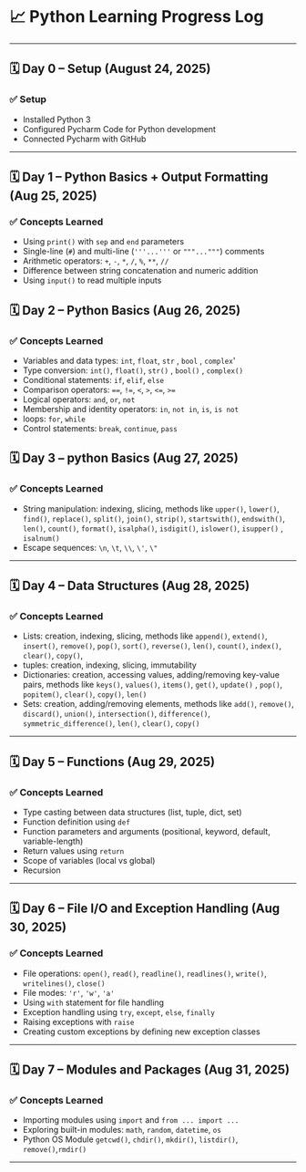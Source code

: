 # 📈 Python Learning Progress Log

---

## 🗓️ Day 0 – Setup (August 24, 2025)

### ✅ Setup
- Installed Python 3
- Configured Pycharm Code for Python development
- Connected Pycharm with GitHub

---

## 🗓️ Day 1 – Python Basics + Output Formatting (Aug 25, 2025)

### ✅ Concepts Learned

- Using `print()` with `sep` and `end` parameters
- Single-line (`#`) and multi-line (`'''...'''` or `"""..."""`) comments
- Arithmetic operators: `+`, `-`, `*`, `/`, `%`, `**`, `//`
- Difference between string concatenation and numeric addition
- Using `input()`  to read multiple inputs

## 🗓️ Day 2 – Python Basics (Aug 26, 2025)

### ✅ Concepts Learned
- Variables and data types: `int`, `float`, `str` , `bool` , `complex`'
- Type conversion: `int()`, `float()`, `str()` , `bool()` , `complex()`
- Conditional statements: `if`, `elif`, `else`
- Comparison operators: `==`, `!=`, `<`, `>`, `<=`, `>=`
- Logical operators: `and`, `or`, `not`
- Membership and identity operators: `in`, `not in`, `is`, `is not`
- loops: `for`, `while`
- Control statements: `break`, `continue`, `pass`

## 🗓️ Day 3 – python Basics (Aug 27, 2025)

### ✅ Concepts Learned
- String manipulation: indexing, slicing, methods like `upper()`, `lower()`, `find()`, `replace()`, `split()`, `join()`, `strip()`, `startswith()`, `endswith()`, `len()`, `count()`, `format()`, `isalpha()`, `isdigit()`, `islower()`, `isupper()` , `isalnum()`
- Escape sequences: `\n`, `\t`, `\\`, `\'`, `\"`
---

## 🗓️ Day 4 – Data Structures (Aug 28, 2025)

### ✅ Concepts Learned

- Lists: creation, indexing, slicing, methods like `append()`, `extend()`, `insert()`, `remove()`, `pop()`, `sort()`, `reverse()`, `len()`, `count()`, `index()`, `clear()`, `copy()`, 
- tuples: creation, indexing, slicing, immutability
- Dictionaries: creation, accessing values, adding/removing key-value pairs, methods like `keys()`, `values()`, `items()`, `get()`, `update()` , `pop()`, `popitem()`, `clear()`, `copy()`, `len()`
- Sets: creation, adding/removing elements, methods like `add()`, `remove()`, `discard()`, `union()`, `intersection()`, `difference()`, `symmetric_difference()`, `len()`, `clear()`, `copy()`
---

## 🗓️ Day 5 – Functions (Aug 29, 2025)

### ✅ Concepts Learned
- Type casting between data structures (list, tuple, dict, set)
- Function definition using `def`
- Function parameters and arguments (positional, keyword, default, variable-length)
- Return values using `return`
- Scope of variables (local vs global)
- Recursion
---

## 🗓️ Day 6 – File I/O and Exception Handling (Aug 30, 2025)

### ✅ Concepts Learned
- File operations: `open()`, `read()`, `readline()`, `readlines()`, `write()`, `writelines()`, `close()`
- File modes: `'r'`, `'w'`, `'a'`
- Using `with` statement for file handling
- Exception handling using `try`, `except`, `else`, `finally`
- Raising exceptions with `raise`
- Creating custom exceptions by defining new exception classes
---

## 🗓️ Day 7 – Modules and Packages (Aug 31, 2025)

### ✅ Concepts Learned
- Importing modules using `import` and `from ... import ...`
- Exploring built-in modules: `math`, `random`, `datetime`, `os`
- Python OS Module `getcwd()`, `chdir()`, `mkdir()`, `listdir()`, `remove()`,`rmdir()`
---